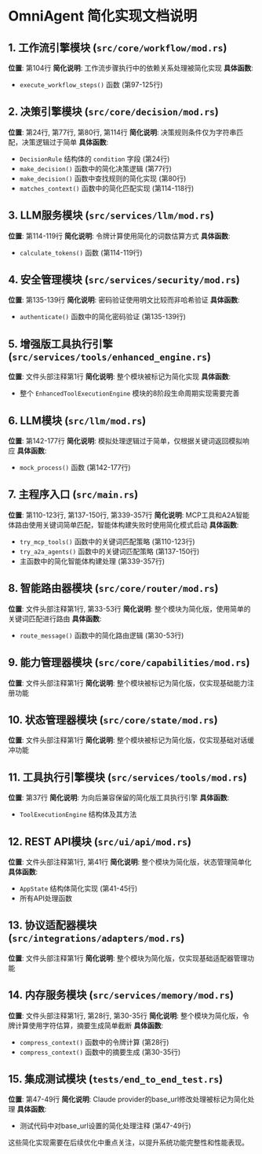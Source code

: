 # OmniAgent 简化实现文档说明

## 1. 工作流引擎模块 (`src/core/workflow/mod.rs`)
**位置**: 第104行
**简化说明**: 工作流步骤执行中的依赖关系处理被简化实现
**具体函数**:
- `execute_workflow_steps()` 函数 (第97-125行)

## 2. 决策引擎模块 (`src/core/decision/mod.rs`)
**位置**: 第24行, 第77行, 第80行, 第114行
**简化说明**: 决策规则条件仅为字符串匹配，决策逻辑过于简单
**具体函数**:
- `DecisionRule` 结构体的 `condition` 字段 (第24行)
- `make_decision()` 函数中的简化决策逻辑 (第77行)
- `make_decision()` 函数中查找规则的简化实现 (第80行)
- `matches_context()` 函数中的简化匹配实现 (第114-118行)

## 3. LLM服务模块 (`src/services/llm/mod.rs`)
**位置**: 第114-119行
**简化说明**: 令牌计算使用简化的词数估算方式
**具体函数**:
- `calculate_tokens()` 函数 (第114-119行)

## 4. 安全管理模块 (`src/services/security/mod.rs`)
**位置**: 第135-139行
**简化说明**: 密码验证使用明文比较而非哈希验证
**具体函数**:
- `authenticate()` 函数中的简化密码验证 (第135-139行)

## 5. 增强版工具执行引擎 (`src/services/tools/enhanced_engine.rs`)
**位置**: 文件头部注释第1行
**简化说明**: 整个模块被标记为简化实现
**具体函数**:
- 整个 `EnhancedToolExecutionEngine` 模块的8阶段生命周期实现需要完善

## 6. LLM模块 (`src/llm/mod.rs`)
**位置**: 第142-177行
**简化说明**: 模拟处理逻辑过于简单，仅根据关键词返回模拟响应
**具体函数**:
- `mock_process()` 函数 (第142-177行)

## 7. 主程序入口 (`src/main.rs`)
**位置**: 第110-123行, 第137-150行, 第339-357行
**简化说明**: MCP工具和A2A智能体路由使用关键词简单匹配，智能体构建失败时使用简化模式启动
**具体函数**:
- `try_mcp_tools()` 函数中的关键词匹配策略 (第110-123行)
- `try_a2a_agents()` 函数中的关键词匹配策略 (第137-150行)
- 主函数中的简化智能体构建处理 (第339-357行)

## 8. 智能路由器模块 (`src/core/router/mod.rs`)
**位置**: 文件头部注释第1行, 第33-53行
**简化说明**: 整个模块为简化版，使用简单的关键词匹配进行路由
**具体函数**:
- `route_message()` 函数中的简化路由逻辑 (第30-53行)

## 9. 能力管理器模块 (`src/core/capabilities/mod.rs`)
**位置**: 文件头部注释第1行
**简化说明**: 整个模块被标记为简化版，仅实现基础能力注册功能

## 10. 状态管理器模块 (`src/core/state/mod.rs`)
**位置**: 文件头部注释第1行
**简化说明**: 整个模块被标记为简化版，仅实现基础对话缓冲功能

## 11. 工具执行引擎模块 (`src/services/tools/mod.rs`)
**位置**: 第37行
**简化说明**: 为向后兼容保留的简化版工具执行引擎
**具体函数**:
- `ToolExecutionEngine` 结构体及其方法

## 12. REST API模块 (`src/ui/api/mod.rs`)
**位置**: 文件头部注释第1行, 第41行
**简化说明**: 整个模块为简化版，状态管理简单化
**具体函数**:
- `AppState` 结构体简化实现 (第41-45行)
- 所有API处理函数

## 13. 协议适配器模块 (`src/integrations/adapters/mod.rs`)
**位置**: 文件头部注释第1行
**简化说明**: 整个模块为简化版，仅实现基础适配器管理功能

## 14. 内存服务模块 (`src/services/memory/mod.rs`)
**位置**: 文件头部注释第1行, 第28行, 第30-35行
**简化说明**: 整个模块为简化版，令牌计算使用字符估算，摘要生成简单截断
**具体函数**:
- `compress_context()` 函数中的令牌计算 (第28行)
- `compress_context()` 函数中的摘要生成 (第30-35行)

## 15. 集成测试模块 (`tests/end_to_end_test.rs`)
**位置**: 第47-49行
**简化说明**: Claude provider的base_url修改处理被标记为简化处理
**具体函数**:
- 测试代码中对base_url设置的简化处理注释 (第47-49行)

这些简化实现需要在后续优化中重点关注，以提升系统功能完整性和性能表现。